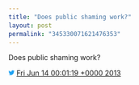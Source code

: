 ```yaml
---
title: "Does public shaming work?"
layout: post
permalink: "345330071621476353"
---
```


Does public shaming work?

<img src="images/twitter.png" width="12" /> [Fri Jun 14 00:01:19 +0000 2013](https://twitter.com/sillygwailo/status/345330071621476353)